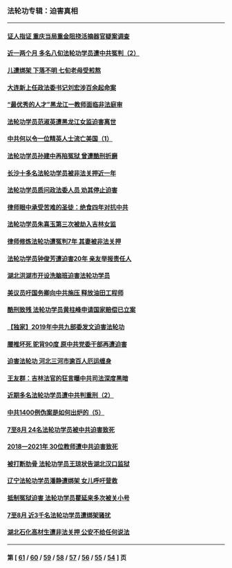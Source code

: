 ### 法轮功专辑：迫害真相
---
#### [证人指证 重庆当局重金阻挠活摘器官疑案调查](../../pages/nf4379/n13259127.md) 
#### [近一两个月 多名八旬法轮功学员遭中共冤判（2）](../../pages/nf4379/n13257687.md) 
#### [儿遭绑架 下落不明 七旬老母受煎熬](../../pages/nf4379/n13256050.md) 
#### [大连新上任政法委书记刘宏涉百余起命案](../../pages/nf4379/n13255439.md) 
#### [“最优秀的人才”黑龙江一教师面临非法庭审](../../pages/nf4379/n13252717.md) 
#### [法轮功学员范淑英遭黑龙江女监迫害离世](../../pages/nf4379/n13247977.md) 
#### [中共何以令一位精英人士流亡美国（1）](../../pages/nf4379/n13240636.md) 
#### [法轮功学员孙建中再陷冤狱 曾遭酷刑折磨](../../pages/nf4379/n13245440.md) 
#### [长沙十多名法轮功学员被非法关押近一年](../../pages/nf4379/n13245260.md) 
#### [法轮功学员质问政法委人员 劝其停止迫害](../../pages/nf4379/n13245194.md) 
#### [律师眼中承受苦难的圣徒：绝食四年对抗中共](../../pages/nf4379/n13230075.md) 
#### [法轮功学员朱喜玉第三次被劫入吉林女监](../../pages/nf4379/n13242439.md) 
#### [律师修炼法轮功遭冤判7年 其妻被非法关押](../../pages/nf4379/n13239559.md) 
#### [法轮功学员钟俊芳遭迫害20年 亲友举报责任人](../../pages/nf4379/n13236782.md) 
#### [湖北洪湖市开设洗脑班迫害法轮功学员](../../pages/nf4379/n13233325.md) 
#### [美议员吁国务卿向中共施压 释放油田工程师](../../pages/nf4379/n13233845.md) 
#### [酷刑致残 法轮功学员黄柱峰申请国家赔偿已立案](../../pages/nf4379/n13231174.md) 
#### [【独家】2019年中共九部委发文迫害法轮功](../../pages/nf4379/n13228999.md) 
#### [腰椎坏死 驼背90度 原中共党委干部再遭迫害](../../pages/nf4379/n13228165.md) 
#### [迫害法轮功 河北三河市逾百人厄运缠身](../../pages/nf4379/n13222468.md) 
#### [王友群：吉林法官的狂言曝中共司法深度黑暗](../../pages/nf4379/n13226841.md) 
#### [近期多名法轮功学员遭中共判重刑（2）](../../pages/nf4379/n13226951.md) 
#### [中共1400例伪案是如何出炉的（5）](../../pages/nf4379/n13226831.md) 
#### [7至8月 24名法轮功学员被中共迫害致死](../../pages/nf4379/n13224163.md) 
#### [2018—2021年 30位教师遭中共迫害致死](../../pages/nf4379/n13221692.md) 
#### [被打断肋骨 法轮功学员王琼状告湖北汉口监狱](../../pages/nf4379/n13220020.md) 
#### [辽宁法轮功学员潘静遭绑架 女儿呼吁营救](../../pages/nf4379/n13219679.md) 
#### [抵制冤狱迫害 法轮功学员瞿延来多次被关小号](../../pages/nf4379/n13219166.md) 
#### [7至8月 近3千名法轮功学员遭绑架骚扰](../../pages/nf4379/n13211820.md) 
#### [湖北石化高材生遭非法关押 公安不给任何说法](../../pages/nf4379/n13217441.md) 

---
#### 第 [ [61](./61.md) / [60](./60.md) / [59](./59.md) / [58](./58.md) / [57](./57.md) / [56](./56.md) / [55](./55.md) / [54](./54.md) ] 页
